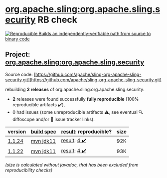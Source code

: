 [org.apache.sling:org.apache.sling.security](https://central.sonatype.com/artifact/org.apache.sling/org.apache.sling.security/versions) RB check
=======

[![Reproducible Builds](https://reproducible-builds.org/images/logos/rb.svg) an independently-verifiable path from source to binary code](https://reproducible-builds.org/)

## Project: [org.apache.sling:org.apache.sling.security](https://central.sonatype.com/artifact/org.apache.sling/org.apache.sling.security/versions)

Source code: [https://github.com/apache/sling-org-apache-sling-security.git](https://github.com/apache/sling-org-apache-sling-security.git)

rebuilding **2 releases** of org.apache.sling:org.apache.sling.security:
- **2** releases were found successfully **fully reproducible** (100% reproducible artifacts :heavy_check_mark:),
- 0 had issues (some unreproducible artifacts :warning:, see eventual :mag: diffoscope and/or :memo: issue tracker links):

| version | [build spec](/BUILDSPEC.md) | [result](https://reproducible-builds.org/docs/jvm/): reproducible? | size |
| -- | --------- | ------ | -- |
| [1.1.24](https://search.maven.org/artifact/org.apache.sling/org.apache.sling.security/1.1.24/pom) | [mvn jdk11](org.apache.sling.security-1.1.24.buildspec) | [result](org.apache.sling.security-1.1.24.buildinfo): [4 :heavy_check_mark: ](org.apache.sling.security-1.1.24.buildcompare) | 92K |
| [1.1.22](https://search.maven.org/artifact/org.apache.sling/org.apache.sling.security/1.1.22/pom) | [mvn jdk11](org.apache.sling.security-1.1.22.buildspec) | [result](org.apache.sling.security-1.1.22.buildinfo): [4 :heavy_check_mark: ](org.apache.sling.security-1.1.22.buildcompare) | 93K |

<i>(size is calculated without javadoc, that has been excluded from reproducibility checks)</i>
